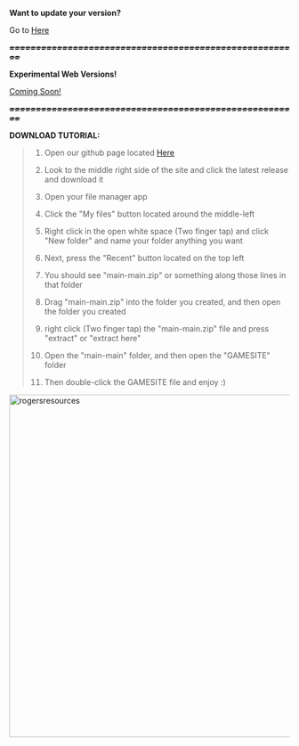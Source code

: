 **Want to update your version?**

Go to [Here](https://github.com/RogersResources/main)

***~~=======================================================~~***

**Experimental Web Versions!**

[Coming Soon!]()

***~~=======================================================~~***

**DOWNLOAD TUTORIAL:** 

>1) Open our github page located [Here](https://github.com/RogersResources/main)
>
>2) Look to the middle right side of the site and click the latest release and download it
>
>3) Open your file manager app
>
>4) Click the "My files" button located around the middle-left
>
>5) Right click in the open white space (Two finger tap) and click "New folder" and name your folder anything you want
>
>6) Next, press the "Recent" button located on the top left
>
>7) You should see "main-main.zip" or something along those lines in that folder
>
>8) Drag "main-main.zip" into the folder you created, and then open the folder you created
>
>9) right click (Two finger tap) the "main-main.zip" file and press "extract" or "extract here"
>
>10) Open the "main-main" folder, and then open the "GAMESITE" folder
>
>11) Then double-click the GAMESITE file and enjoy :)

<img width="615" alt="rogersresources" src="https://user-images.githubusercontent.com/114105250/192408377-bda6d495-9811-48e7-acd0-5bc3c530e865.png">
